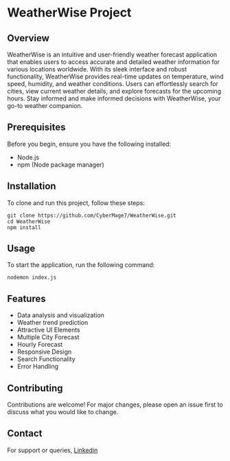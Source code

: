 # WeatherWise Project

## Overview
WeatherWise is an intuitive and user-friendly weather forecast application that enables users to access accurate and detailed weather information for various locations worldwide. With its sleek interface and robust functionality, WeatherWise provides real-time updates on temperature, wind speed, humidity, and weather conditions. Users can effortlessly search for cities, view current weather details, and explore forecasts for the upcoming hours. Stay informed and make informed decisions with WeatherWise, your go-to weather companion.

## Prerequisites
Before you begin, ensure you have the following installed:
- Node.js
- npm (Node package manager)

## Installation
To clone and run this project, follow these steps:

```
git clone https://github.com/CyberMage7/WeatherWise.git
cd WeatherWise
npm install
```

## Usage
To start the application, run the following command:

```
nodemon index.js
```

## Features
- Data analysis and visualization
- Weather trend prediction
- Attractive UI Elements
- Multiple City Forecast
- Hourly Forecast
- Responsive Design
- Search Functionality
- Error Handling

## Contributing
Contributions are welcome! For major changes, please open an issue first to discuss what you would like to change.


## Contact
For support or queries, [Linkedin](https://www.linkedin.com/in/vishwas-mishra-4b6315257/)

